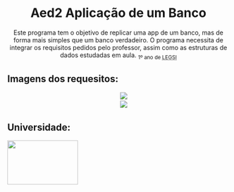 # 


<h1 align="center">
  Aed2 Aplicação de um Banco
</h1>
<p align="center">Este programa tem o objetivo de replicar uma app de um banco, mas de forma mais simples que um banco verdadeiro. O programa necessita de integrar os requisitos pedidos pelo professor, assim como as estruturas de dados estudadas em aula. <sub>1º ano de <abbr title="Licenciatura em Engenharia e Gestão de Sistemas de Informação">LEGSI</abbr></sub></p>
<h2 align="left">Imagens dos requesitos:</h2>
<ul type="none" align="center">
  <li><img src="https://user-images.githubusercontent.com/48099106/159011582-eb2754dd-323e-49ef-a72b-0f151d36c037.png"></img></li>
  <li><img src="https://user-images.githubusercontent.com/48099106/159011821-c48435b6-331e-412d-9e2a-94090a6675fd.png"></img></li>
</ul>
<h2>Universidade:</h2>
<p><a href="https://www.uminho.pt/PT" rel="external" target="_blank"><img src="https://fit4rri.eu/wp-content/uploads/2017/08/10-UMINHO-01-846x528.png" align="left" width="160" height="100"><img></p>

